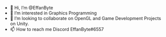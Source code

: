 - 👋 Hi, I’m @EffanByte
- 👀 I’m interested in Graphics Programming
- 💞️ I’m looking to collaborate on OpenGL and Game Development Projects on Unity.
- 📫 How to reach me Discord EffanByte#6557

<!---
EffanByte/EffanByte is a ✨ special ✨ repository because its `README.md` (this file) appears on your GitHub profile.
You can click the Preview link to take a look at your changes.
--->

